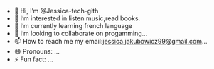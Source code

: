 - 👋 Hi, I’m @Jessica-tech-gith
- 👀 I’m interested in listen music,read books.
- 🌱 I’m currently learning french language
- 💞️ I’m looking to collaborate on progamming...
- 📫 How to reach me my email:jessica.jakubowicz99@gmail.com...
- 😄 Pronouns: ...
- ⚡ Fun fact: ...

<!---
Jessica-tech-gith/Jessica-tech-gith is a ✨ special ✨ repository because its `README.md` (this file) appears on your GitHub profile.
You can click the Preview link to take a look at your changes.
--->
